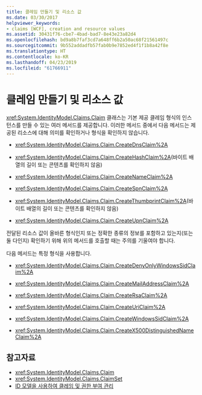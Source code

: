 ```yaml
---
title: 클레임 만들기 및 리소스 값
ms.date: 03/30/2017
helpviewer_keywords:
- claims [WCF], creation and resource values
ms.assetid: 30431f76-cbe7-4bad-bad7-8e43e23a82d4
ms.openlocfilehash: bd9a8b7faf3cd7a648ff6b2a50ac68f21561497c
ms.sourcegitcommit: 9b552addadfb57fab0b9e7852ed4f1f1b8a42f8e
ms.translationtype: HT
ms.contentlocale: ko-KR
ms.lasthandoff: 04/23/2019
ms.locfileid: "61766911"
---
```

# <a name="claim-creation-and-resource-values"></a>클레임 만들기 및 리소스 값
<xref:System.IdentityModel.Claims.Claim> 클래스는 기본 제공 클레임 형식의 인스턴스를 만들 수 있는 여러 메서드를 제공합니다. 이러한 메서드 중에서 다음 메서드는 제공된 리소스에 대해 의미를 확인하거나 형식을 확인하지 않습니다.  
  
- <xref:System.IdentityModel.Claims.Claim.CreateDnsClaim%2A>  
  
- <xref:System.IdentityModel.Claims.Claim.CreateHashClaim%2A>(바이트 배열의 길이 또는 콘텐츠를 확인하지 않음)  
  
- <xref:System.IdentityModel.Claims.Claim.CreateNameClaim%2A>  
  
- <xref:System.IdentityModel.Claims.Claim.CreateSpnClaim%2A>  
  
- <xref:System.IdentityModel.Claims.Claim.CreateThumbprintClaim%2A>(바이트 배열의 길이 또는 콘텐츠를 확인하지 않음)  
  
- <xref:System.IdentityModel.Claims.Claim.CreateUpnClaim%2A>  
  
 전달된 리소스 값이 올바른 형식인지 또는 정확한 종류의 정보를 포함하고 있는지(또는 둘 다인지) 확인하기 위해 위의 메서드를 호출할 때는 주의를 기울여야 합니다.  
  
 다음 메서드는 특정 형식을 사용합니다.  
  
- <xref:System.IdentityModel.Claims.Claim.CreateDenyOnlyWindowsSidClaim%2A>  
  
- <xref:System.IdentityModel.Claims.Claim.CreateMailAddressClaim%2A>  
  
- <xref:System.IdentityModel.Claims.Claim.CreateRsaClaim%2A>  
  
- <xref:System.IdentityModel.Claims.Claim.CreateUriClaim%2A>  
  
- <xref:System.IdentityModel.Claims.Claim.CreateWindowsSidClaim%2A>  
  
- <xref:System.IdentityModel.Claims.Claim.CreateX500DistinguishedNameClaim%2A>  
  
## <a name="see-also"></a>참고자료

- <xref:System.IdentityModel.Claims.Claim>
- <xref:System.IdentityModel.Claims.ClaimSet>
- [ID 모델을 사용하여 클레임 및 권한 부여 관리](../../../../docs/framework/wcf/feature-details/managing-claims-and-authorization-with-the-identity-model.md)
